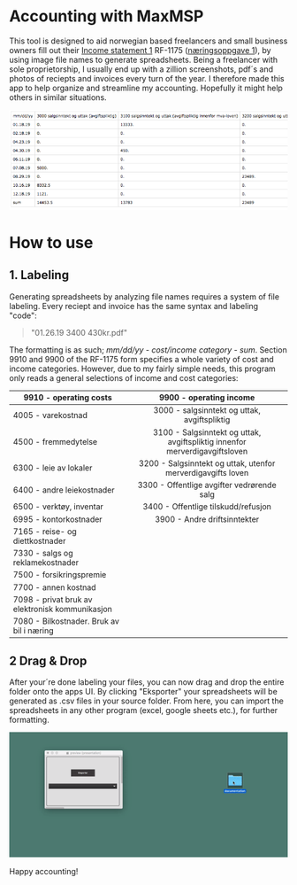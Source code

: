 # Accounting with MaxMSP

This tool is designed to aid norwegian based freelancers and small business owners fill out their [Income statement 1](https://www.skatteetaten.no/en/forms/income-statement-1/) RF-1175 ([næringsoppgave 1](https://www.skatteetaten.no/skjema/naringsoppgave-1/)), by using image file names to generate spreadsheets. Being a freelancer with sole proprietorship, I usually end up with a zillion screenshots, pdf´s and photos of reciepts and invoices every turn of the year. I therefore made this app to help organize and streamline my accounting. Hopefully it might help others in similar situations. 

![income](/img/inntekt.png "Income spreadsheet preview")  

# How to use

## 1. Labeling

Generating spreadsheets by analyzing file names requires a system of file labeling. Every reciept and invoice has the same syntax and labeling "code":

 > "01.26.19 3400 430kr.pdf"
 
 The formatting is as such; *mm/dd/yy - cost/income category - sum*. Section 9910 and 9900 of the RF-1175 form specifies a whole variety of cost and income categories. However, due to my fairly simple needs, this program only reads a general selections of income and cost categories:

|           9910 - operating costs                         |           9900 - operating income   |            
|----------------------------------------------------------|:-----------------------------------:|            
| 4005 - varekostnad                                       | 3000 - salgsinntekt og uttak, avgiftspliktig
| 4500 - fremmedytelse                                     | 3100 - Salgsinntekt og uttak, avgiftspliktig innenfor merverdigavgiftsloven
| 6300 - leie av lokaler                                   | 3200 - Salgsinntekt og uttak, utenfor merverdigavgifts loven
| 6400 - andre leiekostnader                               | 3300 - Offentlige avgifter vedrørende salg
| 6500 - verktøy, inventar                                 | 3400 - Offentlige tilskudd/refusjon
| 6995 - kontorkostnader                                   | 3900 - Andre driftsinntekter
| 7165 - reise- og diettkostnader                          | 
| 7330 - salgs og reklamekostnader                         | 
| 7500 - forsikringspremie                                 | 
| 7700 - annen kostnad                                     | 
| 7098 - privat bruk av elektronisk kommunikasjon          | 
| 7080 - Bilkostnader. Bruk av bil i næring                | 

## 2 Drag & Drop

After your´re done labeling your files, you can now drag and drop the entire folder onto the apps UI. By clicking "Eksporter" your spreadsheets will be generated as .csv files in your source folder. From here, you can import the spreadsheets in any other program (excel, google sheets etc.), for further formatting. 

![process](/img/process.gif)

Happy accounting!
